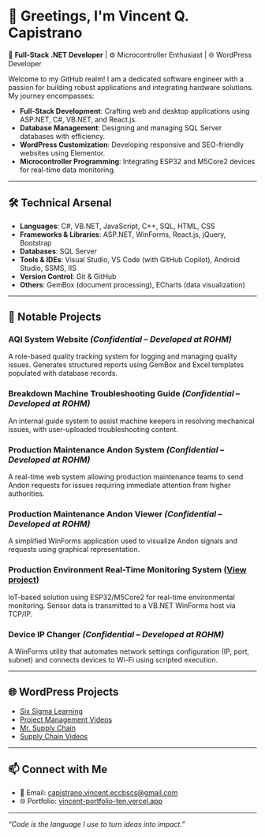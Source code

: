 # 👋 Greetings, I'm Vincent Q. Capistrano

🎯 **Full-Stack .NET Developer** | ⚙️ Microcontroller Enthusiast | 🌐 WordPress Developer

Welcome to my GitHub realm! I am a dedicated software engineer with a passion for building robust applications and integrating hardware solutions. My journey encompasses:

- **Full-Stack Development**: Crafting web and desktop applications using ASP.NET, C#, VB.NET, and React.js.
- **Database Management**: Designing and managing SQL Server databases with efficiency.
- **WordPress Customization**: Developing responsive and SEO-friendly websites using Elementor.
- **Microcontroller Programming**: Integrating ESP32 and M5Core2 devices for real-time data monitoring.

---

## 🛠️ Technical Arsenal

- **Languages**: C#, VB.NET, JavaScript, C++, SQL, HTML, CSS  
- **Frameworks & Libraries**: ASP.NET, WinForms, React.js, jQuery, Bootstrap  
- **Databases**: SQL Server  
- **Tools & IDEs**: Visual Studio, VS Code (with GitHub Copilot), Android Studio, SSMS, IIS  
- **Version Control**: Git & GitHub  
- **Others**: GemBox (document processing), ECharts (data visualization)  

---

## 🚀 Notable Projects

### AQI System Website *(Confidential – Developed at ROHM)*
A role-based quality tracking system for logging and managing quality issues. Generates structured reports using GemBox and Excel templates populated with database records.

### Breakdown Machine Troubleshooting Guide *(Confidential – Developed at ROHM)*
An internal guide system to assist machine keepers in resolving mechanical issues, with user-uploaded troubleshooting content.

### Production Maintenance Andon System *(Confidential – Developed at ROHM)*
A real-time web system allowing production maintenance teams to send Andon requests for issues requiring immediate attention from higher authorities.

### Production Maintenance Andon Viewer *(Confidential – Developed at ROHM)*
A simplified WinForms application used to visualize Andon signals and requests using graphical representation.

### Production Environment Real-Time Monitoring System ([View project](https://github.com/vincent-capistrano/Environment-Temperature-Monitoring-System))  
IoT-based solution using ESP32/M5Core2 for real-time environmental monitoring. Sensor data is transmitted to a VB.NET WinForms host via TCP/IP.

### Device IP Changer *(Confidential – Developed at ROHM)*
A WinForms utility that automates network settings configuration (IP, port, subnet) and connects devices to Wi-Fi using scripted execution.

---

## 🌐 WordPress Projects

- [Six Sigma Learning](https://sixsigmalearning.com)  
- [Project Management Videos](https://projectmanagementvideos.com)  
- [Mr. Supply Chain](https://mrsupplychain.com)  
- [Supply Chain Videos](https://supplychainvideos.com)  

---

## 📫 Connect with Me

- 📧 Email: capistrano.vincent.eccbscs@gmail.com  
- 🌐 Portfolio: [vincent-portfolio-ten.vercel.app](https://vincent-portfolio-ten.vercel.app)  

---

_“Code is the language I use to turn ideas into impact.”_
